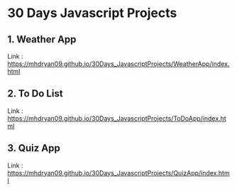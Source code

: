 # 30 Days Javascript Projects

## 1. Weather App
Link : https://mhdryan09.github.io/30Days_JavascriptProjects/WeatherApp/index.html

## 2. To Do List
Link : https://mhdryan09.github.io/30Days_JavascriptProjects/ToDoApp/index.html

## 3. Quiz App
Link : https://mhdryan09.github.io/30Days_JavascriptProjects/QuizApp/index.html